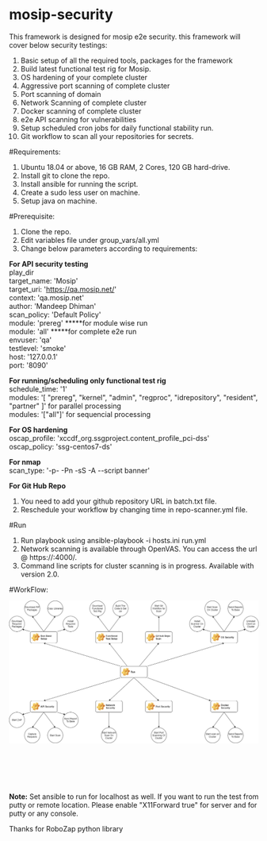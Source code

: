 # mosip-security
This framework is designed for mosip e2e security. this framework will cover below security testings:

1. Basic setup of all the required tools, packages for the framework
2. Build latest functional test rig for Mosip.
3. OS hardening of your complete cluster
4. Aggressive port scanning of complete cluster
5. Port scanning of domain
6. Network Scanning of complete cluster
7. Docker scanning of complete cluster
8. e2e API scanning for vulnerabilities 
9. Setup scheduled cron jobs for daily functional stability run.
10. Git workflow to scan all your repositories for secrets.

#Requirements:
1. Ubuntu 18.04 or above, 16 GB RAM, 2 Cores, 120 GB hard-drive.
2. Install git to clone the repo. 
3. Install ansible for running the script.
4. Create a sudo less user on machine.
5. Setup java on machine.

#Prerequisite:
1. Clone the repo.
2. Edit variables file under group_vars/all.yml
3. Change below parameters according to requirements: <br/>

<b>For API security testing</b><br/>
play_dir <br/>
target_name: 'Mosip' <br/>
target_uri: 'https://qa.mosip.net/' <br/>
context: 'qa.mosip.net' <br/>
author: 'Mandeep Dhiman' <br/>
scan_policy: 'Default Policy' <br/>
module: 'prereg' *****for module wise run <br/>
module: 'all'   *****for complete e2e run <br/>
envuser: 'qa' <br/>
testlevel: 'smoke' <br/>
host: '127.0.0.1' <br/>
port: '8090' <br/>

<b>For running/scheduling only functional test rig</b> <br/>
schedule_time: '1' <br/>
modules: '[ "prereg", "kernel", "admin", "regproc", "idrepository", "resident", "partner" ]'  for parallel processing <br/>
modules: '["all"]' for sequencial processing  <br/>

<b>For OS hardening</b> <br/>
oscap_profile: 'xccdf_org.ssgproject.content_profile_pci-dss'  <br/>
oscap_policy: 'ssg-centos7-ds' <br/>


<b>For nmap</b> <br/>
scan_type: '-p- -Pn -sS -A --script banner' <br/>

<b>For Git Hub Repo</b><br/>
1. You need to add your github repository URL in batch.txt file.
2. Reschedule your workflow by changing time in repo-scanner.yml file.

#Run
1. Run playbook using ansible-playbook -i hosts.ini run.yml
2. Network scanning is available through OpenVAS. You can access the url @ https://<Your IP>:4000/.
3. Command line scripts for cluster scanning is in progress. Available with version 2.0.


#WorkFlow:

![title](./mosip-security-playbook/utils/Playbook-Flow.png)&nbsp;
&nbsp;&nbsp;&nbsp;&nbsp;

<br/>
<br/>
<br/>

<b>Note:</b> Set ansible to run for localhost as well. If you want to run the test from putty or remote location. Please enable "X11Forward true" for server and for putty or any console.
<br/>

Thanks for RoboZap python library